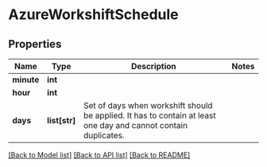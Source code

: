 # AzureWorkshiftSchedule

## Properties
Name | Type | Description | Notes
------------ | ------------- | ------------- | -------------
**minute** | **int** |  | 
**hour** | **int** |  | 
**days** | **list[str]** | Set of days when workshift should be applied. It has to contain at least one day and cannot contain duplicates.  | 

[[Back to Model list]](../README.md#documentation-for-models) [[Back to API list]](../README.md#documentation-for-api-endpoints) [[Back to README]](../README.md)


